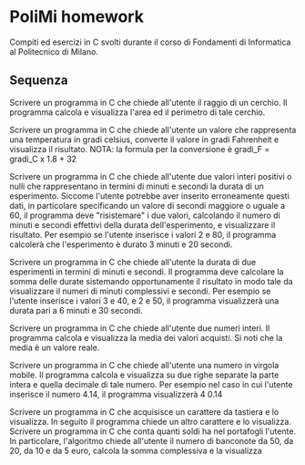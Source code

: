 # PoliMi homework

Compiti ed esercizi in C svolti durante il corso di Fondamenti di Informatica al Politecnico di Milano.

## Sequenza

Scrivere un programma in C che chiede all'utente il raggio di un cerchio. Il programma calcola e visualizza l'area ed il perimetro di tale cerchio.

Scrivere un programma in C che chiede all'utente un valore che rappresenta una temperatura in gradi celsius, converte il valore in gradi Fahrenheit e visualizza il risultato. NOTA: la formula per la conversione è gradi_F = gradi_C x 1.8 + 32

Scrivere un programma in C che chiede all'utente due valori interi positivi o nulli che rappresentano in termini di minuti e secondi la durata di un esperimento. Siccome l'utente potrebbe aver inserito erroneamente questi dati, in particolare specificando un valore di secondi maggiore o uguale a 60, il programma deve "risistemare" i due valori, calcolando il numero di minuti e secondi effettivi della durata dell'esperimento, e visualizzare il risultato. Per esempio se l'utente inserisce i valori 2 e 80, il programma calcolerà che l'esperimento è durato 3 minuti e 20 secondi.

Scrivere un programma in C che chiede all'utente la durata di due esperimenti in termini di minuti e secondi. Il programma deve calcolare la somma delle durate sistemando opportunamente il risultato in modo tale da visualizzare il numeri di minuti complessivi e secondi. Per esempio se l'utente inserisce i valori 3 e 40, e 2 e 50, il programma visualizzerà una durata pari a 6 minuti e 30 secondi.

Scrivere un programma in C che chiede all'utente due numeri interi. Il programma calcola e visualizza la media dei valori acquisti. Si noti che la media è un valore reale.

Scrivere un programma in C che chiede all'utente una numero in virgola mobile. Il programma calcola e visualizza su due righe separate la parte intera e quella decimale di tale numero. Per esempio nel caso in cui l'utente inserisce il numero 4.14, il programma visualizzerà 4  0.14

Scrivere un programma in C che acquisisce un carattere da tastiera e lo visualizza. In seguito il programma chiede un altro carattere e lo visualizza. Scrivere un programma in C che conta quanti soldi ha nel portafogli l'utente. In particolare, l'algoritmo chiede all'utente il numero di banconote da 50, da 20, da 10 e da 5 euro, calcola la somma complessiva e la visualizza
